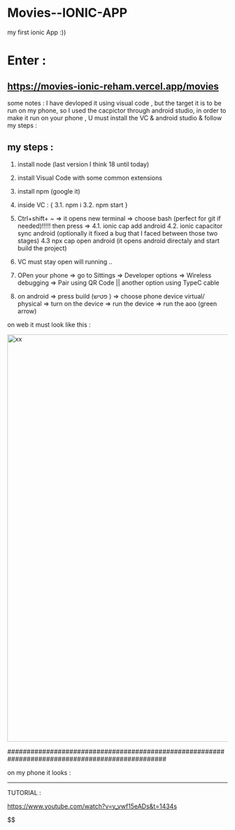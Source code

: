 # Movies--IONIC-APP
my first ionic App :)) 

# Enter :
## https://movies-ionic-reham.vercel.app/movies


some notes : 
I have devloped it using visual code , but the target it is to be run on my phone, so I used the cacpictor through android studio, 
in order to make it run on your phone , U must install the VC & android studio & follow my steps :

## my steps : 
1. install node (last version I think 18 until today)
2. install Visual Code with some common extensions
3. install npm (google it)  
3. inside VC : {
  3.1. npm i
  3.2. npm start
  }
 4. Ctrl+shift+ ~  => it opens new terminal => choose bash (perfect for git if needed)!!!!!  then press => 
  4.1. ionic cap add android
  4.2. ionic capacitor sync android (optionally it fixed a bug that I faced between those two stages)
  4.3 npx cap open android (it opens android directaly and start build the project)
  
 5. VC must stay open will running ..
 6. OPen your phone => go to Sittings => Developer options => Wireless debugging => Pair using QR Code  || another option using TypeC cable
 
 7. on android => press build (פטיש ) => choose phone device  virtual/ physical => turn on the device => run the device => run the aoo (green arrow) 
 
 on web it must look like this :
 
<img width="932" alt="xx" src="https://user-images.githubusercontent.com/42107725/200665654-35e8e6bd-580e-4451-bcee-1b4079145777.png">

#################################################################################################

on my phone it looks :



**********************************************************************************************
TUTORIAL : 

  https://www.youtube.com/watch?v=y_vwf15eADs&t=1434s
  
$$$$$$$$$$$$$$$$$$$$$$$$$$$$$$$$$$$$$$$$$$$$$$$$$$$$$$$$$$$$$$$$$$$$$$
